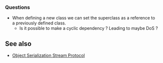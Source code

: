### Questions

* When defining a new class we can set the superclass as a reference to a previously defined class.
  * Is it possible to make a cyclic dependency ? Leading to maybe DoS ?

## See also

* [Object Serialization Stream Protocol](https://docs.oracle.com/javase/8/docs/platform/serialization/spec/protocol.html)